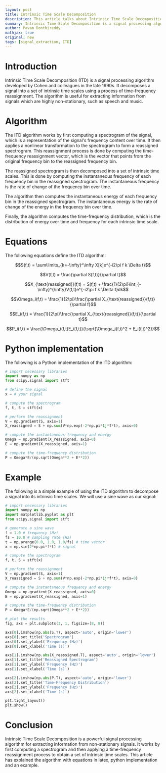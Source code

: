```yaml
---
layout: post
title: Intrinsic Time Scale Decomposition
description: This article talks about Intrinsic Time Scale Decomposition algorithm, its equations in latex, python implementation and an example.
summary: Intrinsic Time Scale Decomposition is a signal processing algorithm that decomposes a signal into a set of intrinsic time scales using a process of time-frequency reassignment. This article explains the algorithm with equations in latex, python implementation and an example.
author: Pavan Donthireddy
mathjax: true
original: new
tags: [signal_extraction, ITD] 
---
```


# Introduction

Intrinsic Time Scale Decomposition (ITD) is a signal processing algorithm developed by Cohen and colleagues in the late 1990s. It decomposes a signal into a set of intrinsic time scales using a process of time-frequency reassignment. The algorithm is useful for extracting information from signals which are highly non-stationary, such as speech and music.

# Algorithm

The ITD algorithm works by first computing a spectrogram of the signal, which is a representation of the signal's frequency content over time. It then applies a nonlinear transformation to the spectrogram to form a reassigned spectrogram. This reassignment process is done by computing the time-frequency reassignment vector, which is the vector that points from the original frequency bin to the reassigned frequency bin.

The reassigned spectrogram is then decomposed into a set of intrinsic time scales. This is done by computing the instantaneous frequency of each frequency bin in the reassigned spectrogram. The instantaneous frequency is the rate of change of the frequency bin over time.

The algorithm then computes the instantaneous energy of each frequency bin in the reassigned spectrogram. The instantaneous energy is the rate of change of the energy in the frequency bin over time.

Finally, the algorithm computes the time-frequency distribution, which is the distribution of energy over time and frequency for each intrinsic time scale.

# Equations

The following equations define the ITD algorithm:

$$S(f,t) = \sum\limits_{k=-\infty}^\infty X[k]e^{-i2\pi f k \Delta t}$$

$$V(f,t) = \frac{\partial S(f,t)}{\partial t}$$

$$X_{\text{reassigned}}(f,t) = S(f,t) + \frac{1}{2\pi}\int_{-\infty}^{\infty}V(f,t)e^{-i2\pi f k \Delta t}dk$$

$$\Omega_i(f,t) = \frac{1}{2\pi}\frac{\partial X_{\text{reassigned}}(f,t)}{\partial f}$$

$$E_i(f,t) = \frac{1}{2\pi}\frac{\partial X_{\text{reassigned}}(f,t)}{\partial t}$$

$$P_i(f,t) = \frac{\Omega_i(f,t)E_i(f,t)}{\sqrt{\Omega_i(f,t)^2 + E_i(f,t)^2}}$$

# Python implementation

The following is a Python implementation of the ITD algorithm:

```python
# import necessary libraries
import numpy as np
from scipy.signal import stft

# define the signal
x = # your signal

# compute the spectrogram
f, t, S = stft(x)

# perform the reassignment
V = np.gradient(S, axis=1)
X_reassigned = S + np.sum(V*np.exp(-2*np.pi*1j*f*t), axis=0)

# compute the instantaneous frequency and energy
Omega = np.gradient(X_reassigned, axis=0)
E = np.gradient(X_reassigned, axis=1)

# compute the time-frequency distribution
P = Omega*E/(np.sqrt(Omega**2 + E**2))
```

# Example

The following is a simple example of using the ITD algorithm to decompose a signal into its intrinsic time scales. We will use a sine wave as our signal:

```python
# import necessary libraries
import numpy as np
import matplotlib.pyplot as plt
from scipy.signal import stft

# generate a sine wave
f = 1.0 # frequency (Hz)
fs = 10.0 # sampling rate (Hz)
t = np.arange(0.0, 1.0, 1.0/fs) # time vector
x = np.sin(2*np.pi*f*t) # signal

# compute the spectrogram
f, t, S = stft(x)

# perform the reassignment
V = np.gradient(S, axis=1)
X_reassigned = S + np.sum(V*np.exp(-2*np.pi*1j*f*t), axis=0)

# compute the instantaneous frequency and energy
Omega = np.gradient(X_reassigned, axis=0)
E = np.gradient(X_reassigned, axis=1)

# compute the time-frequency distribution
P = Omega*E/(np.sqrt(Omega**2 + E**2))

# plot the results
fig, axs = plt.subplots(3, 1, figsize=(8, 8))

axs[0].imshow(np.abs(S.T), aspect='auto', origin='lower')
axs[0].set_title('Spectrogram')
axs[0].set_ylabel('Frequency (Hz)')
axs[0].set_xlabel('Time (s)')

axs[1].imshow(np.abs(X_reassigned.T), aspect='auto', origin='lower')
axs[1].set_title('Reassigned Spectrogram')
axs[1].set_ylabel('Frequency (Hz)')
axs[1].set_xlabel('Time (s)')

axs[2].imshow(np.abs(P.T), aspect='auto', origin='lower')
axs[2].set_title('Time-Frequency Distribution')
axs[2].set_ylabel('Frequency (Hz)')
axs[2].set_xlabel('Time (s)')

plt.tight_layout()
plt.show()
```

# Conclusion

Intrinsic Time Scale Decomposition is a powerful signal processing algorithm for extracting information from non-stationary signals. It works by first computing a spectrogram and then applying a time-frequency reassignment process to obtain a set of intrinsic time scales. This article has explained the algorithm with equations in latex, python implementation and an example.
